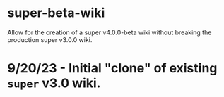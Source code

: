# super-beta-wiki
Allow for the creation of a super v4.0.0-beta wiki without breaking the production super v3.0.0 wiki.

# 9/20/23 - Initial "clone" of existing `super` v3.0 wiki.
